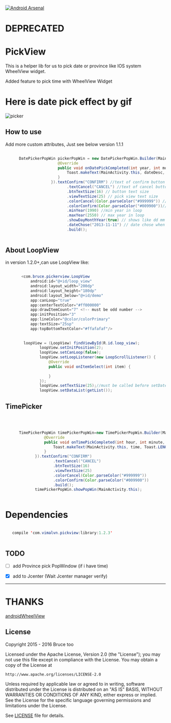 
[![Android Arsenal](https://img.shields.io/badge/Android%20Arsenal-PickView-green.svg?style=true)](https://android-arsenal.com/details/1/2811)

# DEPRECATED

# PickView
This is a helper lib for us to pick date or province like IOS system 
WheelView widget.

Added feature to pick time with WheelView Widget

# Here is date pick effect by gif

![picker](./datepick.gif)

## How to use

Add more custom attributes, Just see below  version 1.1.1
    
   ```java
          
         DatePickerPopWin pickerPopWin = new DatePickerPopWin.Builder(MainActivity.this, new DatePickerPopWin.OnDatePickedListener() {
                          @Override
                          public void onDatePickCompleted(int year, int month, int day, String dateDesc) {
                              Toast.makeText(MainActivity.this, dateDesc, Toast.LENGTH_SHORT).show();
                          }
                       }).textConfirm("CONFIRM") //text of confirm button
                              .textCancel("CANCEL") //text of cancel button
                              .btnTextSize(16) // button text size
                              .viewTextSize(25) // pick view text size
                              .colorCancel(Color.parseColor("#999999")) //color of cancel button
                              .colorConfirm(Color.parseColor("#009900"))//color of confirm button
                              .minYear(1990) //min year in loop
                              .maxYear(2550) // max year in loop
                              .showDayMonthYear(true) // shows like dd mm yyyy (default is false) 
                              .dateChose("2013-11-11") // date chose when init popwindow
                              .build();
      
   ```


## About LoopView 
  in version 1.2.0+,can use LoopView like:
 
 ```java
    
        <com.bruce.pickerview.LoopView
            android:id="@+id/loop_view"
            android:layout_width="200dp"
            android:layout_height="180dp"
            android:layout_below="@+id/demo"
            app:canLoop="true"
            app:centerTextColor="#ff000000"
            app:drawItemCount="7" <!-- must be odd number -->
            app:initPosition="3"
            app:lineColor="@color/colorPrimary"
            app:textSize="25sp"
            app:topBottomTextColor="#ffafafaf"/>
            
            
         loopView = (LoopView) findViewById(R.id.loop_view);
                loopView.setInitPosition(2);
                loopView.setCanLoop(false);
                loopView.setLoopListener(new LoopScrollListener() {
                    @Override
                    public void onItemSelect(int item) {
                        
                    }
                });
                loopView.setTextSize(25);//must be called before setDateList
                loopView.setDataList(getList());    
 
 ```
## TimePicker
    
   ```java
          
         TimePickerPopWin timePickerPopWin=new TimePickerPopWin.Builder(MainActivity.this, new       TimePickerPopWin.OnTimePickListener() {
                    @Override
                    public void onTimePickCompleted(int hour, int minute, String AM_PM, String time) {
                        Toast.makeText(MainActivity.this, time, Toast.LENGTH_SHORT).show();
                    }
                }).textConfirm("CONFIRM")
                        .textCancel("CANCEL")
                        .btnTextSize(16)
                        .viewTextSize(25)
                        .colorCancel(Color.parseColor("#999999"))
                        .colorConfirm(Color.parseColor("#009900"))
                        .build();
                timePickerPopWin.showPopWin(MainActivity.this);
      
   ```

# Dependencies

```java 

   compile 'com.vimalvn.pickview:library:1.2.3'
 
```

## TODO

- [ ] add Province pick PopWindow (if i have time)

- [x] add to Jcenter (Wait Jcenter manager verify)

------

# THANKS
 [androidWheelView](https://github.com/weidongjian/androidWheelView) 
 
## License

Copyright 2015 - 2016 Bruce too

Licensed under the Apache License, Version 2.0 (the "License");
you may not use this file except in compliance with the License.
You may obtain a copy of the License at

    http://www.apache.org/licenses/LICENSE-2.0

Unless required by applicable law or agreed to in writing, software
distributed under the License is distributed on an "AS IS" BASIS,
WITHOUT WARRANTIES OR CONDITIONS OF ANY KIND, either express or implied.
See the License for the specific language governing permissions and
limitations under the License.

See [LICENSE](LICENSE) file for details.


